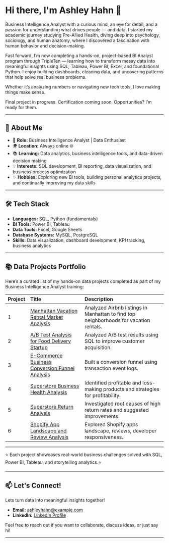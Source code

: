 # Hi there, I'm Ashley Hahn 👋
Business Intelligence Analyst with a curious mind, an eye for detail, and a passion for understanding what drives people — and data. I started my academic journey studying Pre-Allied Health, diving deep into psychology, sociology, and human anatomy, where I discovered a fascination with human behavior and decision-making.

Fast forward, I’m now completing a hands-on, project-based BI Analyst program through TripleTen — learning how to transform messy data into meaningful insights using SQL, Tableau, Power BI, Excel, and foundational Python. I enjoy building dashboards, cleaning data, and uncovering patterns that help solve real business problems.

Whether it’s analyzing numbers or navigating new tech tools, I love making things make sense.

Final project in progress. Certification coming soon. Opportunities? I’m ready for them.

---

## 🌟 About Me

- 🚀 **Role:** Business Intelligence Analyst | Data Enthusiast
- 🌍 **Location:** Always online 🌐
- 📚 **Learning:** Data analytics, business intelligence tools, and data-driven decision making
- 💡 **Interests:** SQL development, BI reporting, data visualization, and business process optimization
- ✨ **Hobbies:** Exploring new BI tools, building personal analytics projects, and continually improving my data skills

---

## 🛠️ Tech Stack

- **Languages:** SQL, Python (fundamentals)
- **BI Tools:** Power BI, Tableau
- **Data Tools:** Excel, Google Sheets
- **Database Systems:** MySQL, PostgreSQL
- **Skills:** Data visualization, dashboard development, KPI tracking, business analytics

---

## 📚 Data Projects Portfolio

Here’s a curated list of my hands-on data projects completed as part of my Business Intelligence Analyst training:

| Project | Title | Description |
|:---|:---|:---|
| 1 | [Manhattan Vacation Rental Market Analysis](https://github.com/ashleyhahn-BIA/Data_Projects_TripleTen/tree/main/Project-1) | Analyzed Airbnb listings in Manhattan to find top neighborhoods for vacation rentals. |
| 2 | [A/B Test Analysis for Food Delivery Startup](https://github.com/ashleyhahn-BIA/Data_Projects_TripleTen/tree/main/Project-2) | Analyzed A/B test results using SQL to improve customer acquisition. |
| 3 | [E-Commerce Business Conversion Funnel Analysis](https://github.com/ashleyhahn-BIA/Data_Projects_TripleTen/tree/main/Project-3) | Built a conversion funnel using transaction event logs. |
| 4 | [Superstore Business Health Analysis](https://github.com/ashleyhahn-BIA/Data_Projects_TripleTen/tree/main/Project-4) | Identified profitable and loss-making products and strategies for profitability. |
| 5 | [Superstore Return Analysis](https://github.com/ashleyhahn-BIA/Data_Projects_TripleTen/tree/main/Project-5) | Investigated root causes of high return rates and suggested improvements. |
| 6 | [Shopify App Landscape and Review Analysis](https://github.com/ashleyhahn-BIA/Data_Projects_TripleTen/tree/main/Project-6) | Explored Shopify apps landscape, reviews, developer responsiveness. |

---

⭐️ Each project showcases real-world business challenges solved with SQL, Power BI, Tableau, and storytelling analytics.⭐ 

---

## 📫 Let's Connect!
Lets turn data into meaningful insights together!
- **Email:** [ashleyhahn@example.com](mailto:ashleyhahn@example.com)
- **LinkedIn:** [LinkedIn Profile](https://www.linkedin.com/in/ashley-hahn-bia/)

Feel free to reach out if you want to collaborate, discuss ideas, or just say hi!

---
